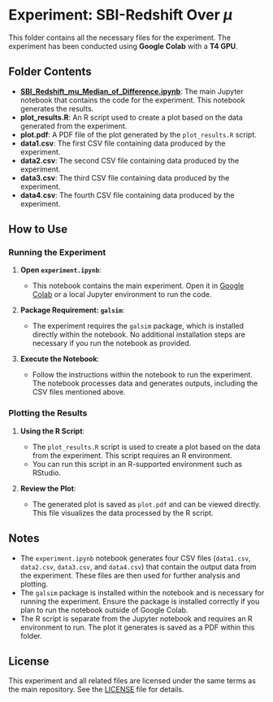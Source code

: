 # Experiment: SBI-Redshift Over $\mu$

This folder contains all the necessary files for the experiment. The experiment has been conducted using **Google Colab** with a **T4 GPU**.

## Folder Contents

- **[SBI_Redshift_mu_Median_of_Difference.ipynb](https://github.com/anirbanc96/ECMMD-CondTwoSamp/blob/main/Simulation%20Based%20Inference/SBI-Redshift/Experiment%201/SBI_Redshift_mu_Median_of_Difference.ipynb)**: The main Jupyter notebook that contains the code for the experiment. This notebook generates the results.
- **plot_results.R**: An R script used to create a plot based on the data generated from the experiment.
- **plot.pdf**: A PDF file of the plot generated by the `plot_results.R` script.
- **data1.csv**: The first CSV file containing data produced by the experiment.
- **data2.csv**: The second CSV file containing data produced by the experiment.
- **data3.csv**: The third CSV file containing data produced by the experiment.
- **data4.csv**: The fourth CSV file containing data produced by the experiment.

## How to Use

### Running the Experiment

1. **Open `experiment.ipynb`**:
   - This notebook contains the main experiment. Open it in [Google Colab](https://colab.research.google.com/) or a local Jupyter environment to run the code.

2. **Package Requirement: `galsim`**:
   - The experiment requires the `galsim` package, which is installed directly within the notebook. No additional installation steps are necessary if you run the notebook as provided.

3. **Execute the Notebook**:
   - Follow the instructions within the notebook to run the experiment. The notebook processes data and generates outputs, including the CSV files mentioned above.

### Plotting the Results

1. **Using the R Script**:
   - The `plot_results.R` script is used to create a plot based on the data from the experiment. This script requires an R environment.
   - You can run this script in an R-supported environment such as RStudio.

2. **Review the Plot**:
   - The generated plot is saved as `plot.pdf` and can be viewed directly. This file visualizes the data processed by the R script.

## Notes

- The `experiment.ipynb` notebook generates four CSV files (`data1.csv`, `data2.csv`, `data3.csv`, and `data4.csv`) that contain the output data from the experiment. These files are then used for further analysis and plotting.
- The `galsim` package is installed within the notebook and is necessary for running the experiment. Ensure the package is installed correctly if you plan to run the notebook outside of Google Colab.
- The R script is separate from the Jupyter notebook and requires an R environment to run. The plot it generates is saved as a PDF within this folder.

## License

This experiment and all related files are licensed under the same terms as the main repository. See the [LICENSE](../LICENSE) file for details.
